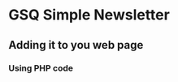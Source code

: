 # GSQ Simple Newsletter

## Adding it to you web page 
### Using PHP code
<?php echo do_shortcode('[newsletter_form]'); ?>
